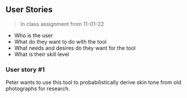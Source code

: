 ## User Stories

> In class assignment from 11-01-22

* Who is the user
* What do they want to do with the tool
* What needs and desires do they want for the tool
* What is their skill level


### User story #1 

Peter wants to use this tool to probabilistically derive skin tone from old photographs for research. 
